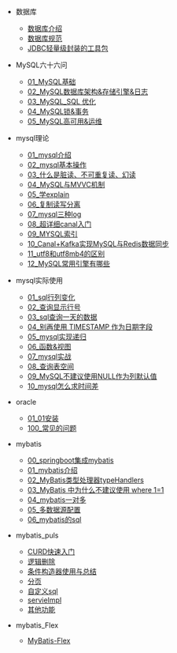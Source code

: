 
- 数据库
  - [数据库介绍](数据库/数据库介绍.md)
  - [数据库规范](数据库/数据库规范.md)
  - [JDBC轻量级封装的工具包](数据库/db/JDBC轻量级封装的工具包.md)

- MySQL六十六问
  - [01_MySQL基础](数据库/db/01MySQL六十六问.md)
  - [02_MySQL数据库架构&存储引擎&日志](数据库/db/04MySQL六十六问.md)
  - [03_MySQL_SQL 优化](数据库/db/02MySQL六十六问.md)
  - [04_MySQL锁&事务](数据库/db/03MySQL六十六问.md)
  - [05_MySQL高可用&运维](数据库/db/05MySQL六十六问.md)

- mysql理论
  - [01_mysql介绍](数据库/mysql/mysql理论/mysql介绍.md)
  - [02_mysql基本操作](数据库/mysql/mysql理论/基本操作.md)
  - [03_什么是脏读、不可重复读、幻读](数据库/mysql/mysql理论/什么是脏读、不可重复读、幻读.md)
  - [04_MySQL与MVVC机制](数据库/mysql/mysql理论/MySQL与MVVC机制.md)
  - [05_学explain](数据库/mysql/mysql理论/要精通SQL优化？那就学一学explain吧.md)
  - [06_复制读写分离](数据库/mysql/mysql理论/MySQL主从复制读写分离，能讲一下吗.md)
  - [07_mysql三种log](数据库/mysql/mysql理论/必须了解的mysql三种log.md)
  - [08_超详细canal入门](数据库/mysql/mysql理论/超详细canal入门.md)
  - [09_MYSQL索引](数据库/mysql/mysql理论/谈谈MYSQL索引是如何提高查询效率的.md)
  - [10_Canal+Kafka实现MySQL与Redis数据同步](数据库/mysql/mysql理论/Canal+Kafka实现MySQL与Redis数据同步.md)
  - [11_utf8和utf8mb4的区别](数据库/mysql/mysql理论/utf8和utf8mb4的区别.md)
  - [12_MySQL常用引擎有哪些](数据库/mysql/mysql理论/MySQL常用引擎有哪些.md)
    

- mysql实际使用
  - [01_sql行列变化](数据库/MySQL使用/sql行列变化.md)
  - [02_查询显示行号](数据库/MySQL使用/mysql序号.md)
  - [03_sql查询一天的数据](数据库/MySQL使用/sql查询一天的数据.md)
  - [04_别再使用 TIMESTAMP 作为日期字段](数据库/MySQL使用/datetime&timestamep.md)
  - [05_mysql实现递归](数据库/MySQL使用/递归.md)
  - [06_函数&视图](数据库/MySQL使用/函数&视图.md)
  - [07_mysql实战](数据库/MySQL使用/mysql实战1.md)
  - [08_查询表空间](数据库/MySQL使用/查询表空间.md)
  - [09_MySQL不建议使用NULL作为列默认值](数据库/MySQL使用/09_MySQL不建议使用NULL作为列默认值.md)
  - [10_mysql怎么求时间差](数据库/MySQL使用/10_mysql怎么求时间差.md)
   
- oracle
  - [01_01安装](数据库/oracle/01安装.md)
  - [100_常见的问题](数据库/oracle/100常见的问题.md)


- mybatis
  - [00_springboot集成mybatis](数据库/mybatis/00_springboot集成mybatis.md)
  - [01_mybatis介绍](数据库/mybatis/mybatis介绍.md)
  - [02_MyBatis类型处理器typeHandlers](数据库/mybatis/typeHanders.md)
  - [03_MyBatis 中为什么不建议使用 where 1=1](数据库/mybatis/注意.md)
  - [04_mybatis一对多](数据库/mybatis/mybatis一对多.md)
  - [05_多数据源配置](数据库/mybatis/多数据源配置.md)
  - [06_mybatis的sql](数据库/mybatis/mybatis的sql.md)

- mybatis_puls
  - [CURD快速入门](数据库/mybatis_puls/CURD快速入门.md)
  - [逻辑删除](数据库/mybatis_puls/逻辑删除.md)
  - [条件构造器使用与总结](数据库/mybatis_puls/条件构造器使用与总结.md)
  - [分页](数据库/mybatis_puls/分页.md)
  - [自定义sql](数据库/mybatis_puls/自定义sql.md)
  - [servieImpl](数据库/mybatis_puls/servieImpl.md)
  - [其他功能](数据库/mybatis_puls/其他功能.md)
  
- mybatis_Flex
  - [MyBatis-Flex](数据库/MyBatis-Flex/01_MyBatis-Flex介绍.md)

